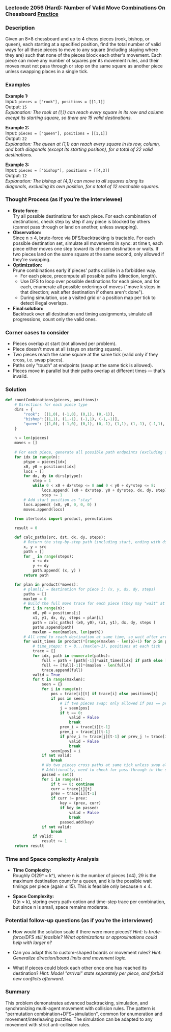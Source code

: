 ### Leetcode 2056 (Hard): Number of Valid Move Combinations On Chessboard [Practice](https://leetcode.com/problems/number-of-valid-move-combinations-on-chessboard)

### Description  
Given an 8×8 chessboard and up to 4 chess pieces (rook, bishop, or queen), each starting at a specified position, find the total number of valid ways for all these pieces to move to any square (including staying where they are) such that none of the pieces block each other's movement. Each piece can move any number of squares per its movement rules, and their moves must not pass through or stop on the same square as another piece unless swapping places in a single tick.

### Examples  

**Example 1:**  
Input: `pieces = ["rook"], positions = [[1,1]]`  
Output: `15`  
*Explanation: The rook at (1,1) can reach every square in its row and column except its starting square, so there are 15 valid destinations.*

**Example 2:**  
Input: `pieces = ["queen"], positions = [[1,1]]`  
Output: `22`  
*Explanation: The queen at (1,1) can reach every square in its row, column, and both diagonals (except its starting position), for a total of 22 valid destinations.*

**Example 3:**  
Input: `pieces = ["bishop"], positions = [[4,3]]`  
Output: `12`  
*Explanation: The bishop at (4,3) can move to all squares along its diagonals, excluding its own position, for a total of 12 reachable squares.*

### Thought Process (as if you’re the interviewee)  

- **Brute force:**  
  Try all possible destinations for each piece. For each combination of destinations, check step by step if any piece is blocked by others (cannot pass through or land on another, unless swapping).
- **Observation:**  
  Since n ≤ 4, brute-force via DFS/backtracking is tractable. For each possible destination set, simulate all movements in sync: at time t, each piece either moves one step toward its chosen destination or waits. If two pieces land on the same square at the same second, only allowed if they're swapping.
- **Optimization:**  
  Prune combinations early if pieces' paths collide in a forbidden way.
  - For each piece, precompute all possible paths (direction, length).
  - Use DFS to loop over possible destinations for each piece, and for each, enumerate all possible orderings of moves ("move k steps in that direction; wait after destination if others aren't done").
  - During simulation, use a visited grid or a position map per tick to detect illegal overlaps.
- **Final solution:**  
  Backtrack over all destination and timing assignments, simulate all progressions, count only the valid ones.

### Corner cases to consider  
- Pieces overlap at start (not allowed per problem).
- Piece doesn't move at all (stays on starting square).
- Two pieces reach the same square at the same tick (valid only if they cross, i.e. swap places).
- Paths only "touch" at endpoints (swap at the same tick is allowed).
- Pieces move in parallel but their paths overlap at different times — that's invalid.

### Solution

```python
def countCombinations(pieces, positions):
    # Directions for each piece type
    dirs = {
        "rook":  [(1,0), (-1,0), (0,1), (0,-1)],
        "bishop":[(1,1), (1,-1), (-1,1), (-1,-1)],
        "queen": [(1,0), (-1,0), (0,1), (0,-1), (1,1), (1,-1), (-1,1), (-1,-1)]
    }
    
    n = len(pieces)
    moves = []
    
    # For each piece, generate all possible path endpoints (excluding start)
    for idx in range(n):
        ptype = pieces[idx]
        x0, y0 = positions[idx]
        locs = []
        for dx, dy in dirs[ptype]:
            step = 1
            while 0 < x0 + dx*step <= 8 and 0 < y0 + dy*step <= 8:
                locs.append( (x0 + dx*step, y0 + dy*step, dx, dy, step) )
                step += 1
        # Add start position as "stay"
        locs.append( (x0, y0, 0, 0, 0) )
        moves.append(locs)
        
    from itertools import product, permutations

    result = 0

    def calc_paths(src, dst, dx, dy, steps):
        # Return the step-by-step path (including start, ending with dst)
        x, y = src
        path = []
        for _ in range(steps):
            x += dx
            y += dy
            path.append( (x, y) )
        return path

    for plan in product(*moves):
        # plan[i] = destination for piece i: (x, y, dx, dy, steps)
        paths = []
        maxlen = 0
        # Build the full move trace for each piece (they may "wait" at end)
        for i in range(n):
            x0, y0 = positions[i]
            x1, y1, dx, dy, steps = plan[i]
            path = calc_paths( (x0, y0), (x1, y1), dx, dy, steps )
            paths.append(path)
            maxlen = max(maxlen, len(path))
        # All need to reach destination at same time, so wait after arrival
        for wait_times in product(*[range(maxlen - len(p)+1) for p in paths]):
            # time_steps: t = 0...(maxlen-1), positions at each tick
            trace = []
            for idx, path in enumerate(paths):
                full = path + [path[-1]]*wait_times[idx] if path else [positions[idx]]*maxlen
                full += [full[-1]]*(maxlen - len(full))
                trace.append(full)
            valid = True
            for t in range(maxlen):
                seen = {}
                for i in range(n):
                    pos = trace[i][t] if trace[i] else positions[i]
                    if pos in seen:
                        # If two pieces swap: only allowed if pos == prev_pos_of_other and vice-versa
                        j = seen[pos]
                        if t == 0:
                            valid = False
                            break
                        prev_i = trace[i][t-1]
                        prev_j = trace[j][t-1]
                        if prev_i != trace[j][t-1] or prev_j != trace[i][t-1]:
                            valid = False
                            break
                    seen[pos] = i
                if not valid:
                    break
                # No two pieces cross paths at same tick unless swap allowed
                # Additionally, need to check for pass-through in the same second
                passed = set()
                for i in range(n):
                    if t == 0: continue
                    curr = trace[i][t]
                    prev = trace[i][t-1]
                    if curr != prev:
                        key = (prev, curr)
                        if key in passed:
                            valid = False
                            break
                        passed.add(key)
                if not valid:
                    break
            if valid:
                result += 1
    return result
```

### Time and Space complexity Analysis  

- **Time Complexity:**  
  Roughly O(29ⁿ × kⁿ), where n is the number of pieces (≤4), 29 is the maximum destination count for a queen, and k is the possible wait timings per piece (again ≤ 15). This is feasible only because n ≤ 4.

- **Space Complexity:**  
  O(n × k), storing every path-option and time-step trace per combination, but since n is small, space remains moderate.

### Potential follow-up questions (as if you’re the interviewer)  

- How would the solution scale if there were more pieces?
  *Hint: Is brute-force/DFS still feasible? What optimizations or approximations could help with larger n?*

- Can you adapt this to custom-shaped boards or movement rules?
  *Hint: Generalize direction/board limits and movement logic.*

- What if pieces could block each other once one has reached its destination?
  *Hint: Model "arrival" state separately per piece, and forbid new conflicts afterward.*

### Summary
This problem demonstrates advanced backtracking, simulation, and synchronizing multi-agent movement with collision rules. The pattern is "permutation combination+DFS+simulation", common for enumeration and movement/interleaving puzzles. The simulation can be adapted to any movement with strict anti-collision rules.